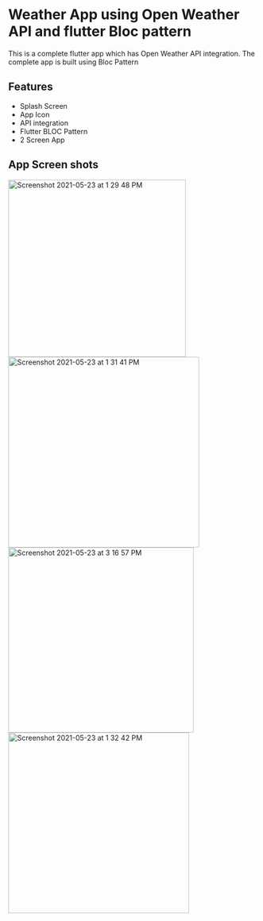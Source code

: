 # Weather App using Open Weather API and flutter Bloc pattern

This is a complete flutter app which has Open Weather API integration. The complete app is built using Bloc Pattern

## Features
* Splash Screen
* App Icon
* API integration
* Flutter BLOC Pattern
* 2 Screen App

## App Screen shots

<img width="357" alt="Screenshot 2021-05-23 at 1 29 48 PM" src="https://user-images.githubusercontent.com/62590869/119252746-7031d000-bbcb-11eb-9fbf-868d7ab40157.png">
<img width="384" alt="Screenshot 2021-05-23 at 1 31 41 PM" src="https://user-images.githubusercontent.com/62590869/119252747-70ca6680-bbcb-11eb-83a3-d8391e3c0e93.png">
<img width="373" alt="Screenshot 2021-05-23 at 3 16 57 PM" src="https://user-images.githubusercontent.com/62590869/119255600-4d5ae800-bbda-11eb-8446-394b6418844b.png">
<img width="364" alt="Screenshot 2021-05-23 at 1 32 42 PM" src="https://user-images.githubusercontent.com/62590869/119252749-71fb9380-bbcb-11eb-801b-fe4a870b4000.png">

